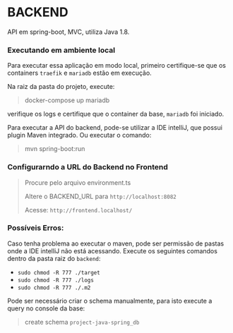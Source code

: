 # BACKEND

API em spring-boot, MVC, utiliza Java 1.8.

### Executando em ambiente local

Para executar essa aplicação em modo local, primeiro certifique-se que os containers `traefik` e `mariadb` estão em execução.
 
Na raiz da pasta do projeto, execute:
> docker-compose up mariadb 
> 
verifique os logs e certifique que o container da base, `mariadb` foi iniciado.

Para executar a API do backend, pode-se utilizar a IDE intelliJ, que possui plugin Maven integrado. 
Ou executar o comando:

> mvn spring-boot:run
>

### Configurarndo a URL do Backend no Frontend

> Procure pelo arquivo environment.ts
>
> Altere o BACKEND_URL para `http://localhost:8082`
>
> Acesse: `http://frontend.localhost/`

### Possíveis Erros:

Caso tenha problema ao executar o maven, pode ser permissão de pastas onde 
a IDE intelliJ não está acessando.
Execute os seguintes comandos dentro da pasta raiz do `backend`:

- `sudo chmod -R 777 ./target`
- `sudo chmod -R 777 ./logs`
- `sudo chmod -R 777 ./.m2`

Pode ser necessário criar o schema manualmente, para isto execute a query no console da base:

> create schema `project-java-spring_db`
> 

